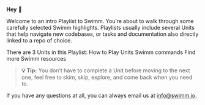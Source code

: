 **Hey** 👋

Welcome to an intro Playlist to Swimm. You’re about to walk through some carefully  selected Swimm highlights. Playlists usually include several Units that help navigate new codebases, or tasks and documentation also directly linked to a repo of choice. 

There are 3 Units in this Playlist: 
How to Play Units
Swimm commands
Find more Swimm resources

> **💡 Tip:** You don’t have to complete a Unit before moving to the next one, feel free to skim, skip, explore, and come back when you need to. 

If you have any questions at all, you can always email us at info@swimm.io.
